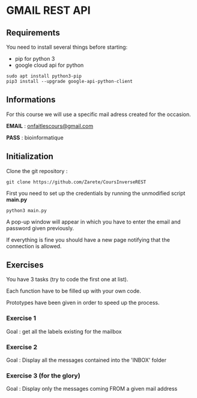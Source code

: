 # GMAIL REST API

## Requirements

You need to install several things before starting:
* pip for python 3
* google cloud api for python

```
sudo apt install python3-pip
pip3 install --upgrade google-api-python-client
```

## Informations

For this course we will use a specific mail adress created for the occasion.

**EMAIL** : onfaitlescours@gmail.com

**PASS**  : bioinformatique

## Initialization

Clone the git repository :

```
git clone https://github.com/Zarete/CoursInverseREST
```

First you need to set up the credentials by running the unmodified script **main.py**

```
python3 main.py
```

A pop-up window will appear in which you have to enter the email and password given previously.

If everything is fine you should have a new page notifying that the connection is allowed.

## Exercises

You have 3 tasks (try to code the first one at list).

Each function have to be filled up with your own code.

Prototypes have been given in order to speed up the process.

### Exercise 1

Goal : get all the labels existing for the mailbox

### Exercise 2

Goal : Display all the messages contained into the 'INBOX' folder

### Exercise 3 (for the glory)

Goal : Display only the messages coming FROM a given mail address